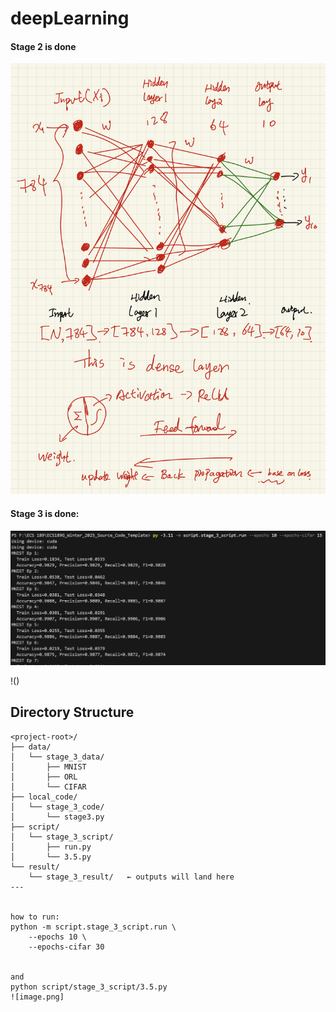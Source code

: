 # deepLearning

#### Stage 2 is done

![My Hand draw](hand_Draw.png)


#### Stage 3 is done:

![First line](03267d81-003a-4450-bcbd-8639d04b56de.png)

!()

## Directory Structure

```text
<project-root>/
├── data/
│   └── stage_3_data/
│       ├── MNIST
│       ├── ORL
│       └── CIFAR
├── local_code/
│   └── stage_3_code/
│       └── stage3.py
├── script/
│   └── stage_3_script/
│       ├── run.py
│       └── 3.5.py
└── result/
    └── stage_3_result/   ← outputs will land here
---


how to run:
python -m script.stage_3_script.run \
    --epochs 10 \
    --epochs-cifar 30


and 
python script/stage_3_script/3.5.py
![image.png]

